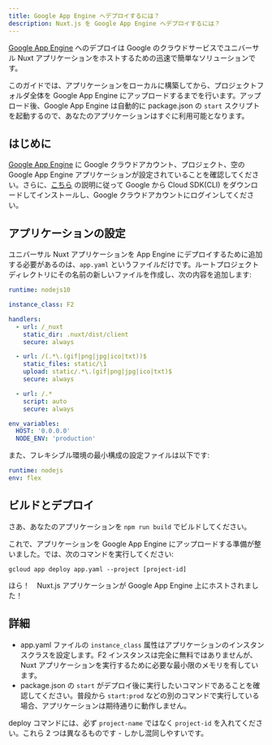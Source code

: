 ```yaml
---
title: Google App Engine へデプロイするには？
description: Nuxt.js を Google App Engine へデプロイするには？
---
```


[Google App Engine](https://cloud.google.com/appengine/) へのデプロイは Google のクラウドサービスでユニバーサル Nuxt アプリケーションをホストするための迅速で簡単なソリューションです。

このガイドでは、アプリケーションをローカルに構築してから、プロジェクトフォルダ全体を Google App Engine にアップロードするまでを行います。アップロード後、Google App Engine は自動的に package.json の `start` スクリプトを起動するので、あなたのアプリケーションはすぐに利用可能となります。

## はじめに

[Google App Engine](https://cloud.google.com/appengine/) に Google クラウドアカウント、プロジェクト、空の Google App Engine アプリケーションが設定されていることを確認してください。さらに、[こちら](https://cloud.google.com/sdk/) の説明に従って Google から Cloud SDK(CLI) をダウンロードしてインストールし、Google クラウドアカウントにログインしてください。

## アプリケーションの設定

ユニバーサル Nuxt アプリケーションを App Engine にデプロイするために追加する必要があるのは、`app.yaml` というファイルだけです。ルートプロジェクトディレクトリにその名前の新しいファイルを作成し、次の内容を追加します:

```yaml
runtime: nodejs10

instance_class: F2

handlers:
  - url: /_nuxt
    static_dir: .nuxt/dist/client
    secure: always

  - url: /(.*\.(gif|png|jpg|ico|txt))$
    static_files: static/\1
    upload: static/.*\.(gif|png|jpg|ico|txt)$
    secure: always

  - url: /.*
    script: auto
    secure: always

env_variables:
  HOST: '0.0.0.0'
  NODE_ENV: 'production'
```

また、フレキシブル環境の最小構成の設定ファイルは以下です:

```yaml
runtime: nodejs
env: flex
```

## ビルドとデプロイ

さあ、あなたのアプリケーションを `npm run build` でビルドしてください。

これで、アプリケーションを Google App Engine にアップロードする準備が整いました。では、次のコマンドを実行してください:

```
gcloud app deploy app.yaml --project [project-id]
```

ほら！　Nuxt.js アプリケーションが Google App Engine 上にホストされました！

## 詳細

- app.yaml ファイルの `instance_class` 属性はアプリケーションのインスタンスクラスを設定します。F2 インスタンスは完全に無料ではありませんが、Nuxt アプリケーションを実行するために必要な最小限のメモリを有しています。
- package.json の `start` がデプロイ後に実行したいコマンドであることを確認してください。普段から `start:prod` などの別のコマンドで実行している場合、アプリケーションは期待通りに動作しません。

deploy コマンドには、必ず `project-name` ではなく `project-id` を入れてください。これら 2 つは異なるものです - しかし混同しやすいです。
